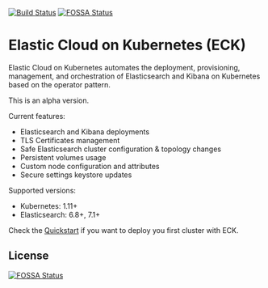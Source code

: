 [![Build Status](https://devops-ci.elastic.co/buildStatus/icon?job=cloud-on-k8s-e2e-tests&subject=E2E%20tests)](https://devops-ci.elastic.co/view/cloud-on-k8s/job/cloud-on-k8s-e2e-tests)
[![FOSSA Status](https://app.fossa.io/api/projects/git%2Bgithub.com%2Fgcmurphy%2Fcloud-on-k8s.svg?type=shield)](https://app.fossa.io/projects/git%2Bgithub.com%2Fgcmurphy%2Fcloud-on-k8s?ref=badge_shield)

# Elastic Cloud on Kubernetes (ECK)

Elastic Cloud on Kubernetes automates the deployment, provisioning, management, and orchestration of Elasticsearch and Kibana on Kubernetes based on the operator pattern.

This is an alpha version.

Current features:

*  Elasticsearch and Kibana deployments
*  TLS Certificates management
*  Safe Elasticsearch cluster configuration & topology changes
*  Persistent volumes usage
*  Custom node configuration and attributes
*  Secure settings keystore updates

Supported versions:

*  Kubernetes: 1.11+
*  Elasticsearch: 6.8+, 7.1+

Check the [Quickstart](https://www.elastic.co/guide/en/cloud-on-k8s/current/index.html) if you want to deploy you first cluster with ECK.


## License
[![FOSSA Status](https://app.fossa.io/api/projects/git%2Bgithub.com%2Fgcmurphy%2Fcloud-on-k8s.svg?type=large)](https://app.fossa.io/projects/git%2Bgithub.com%2Fgcmurphy%2Fcloud-on-k8s?ref=badge_large)